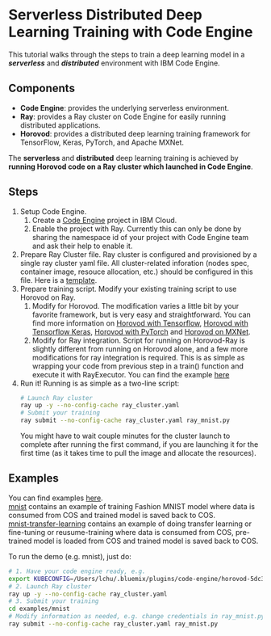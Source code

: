 # Serverless Distributed Deep Learning Training with Code Engine

This tutorial walks through the steps to train a deep learning model in a ***serverless*** and ***distributed*** environment with IBM Code Engine.

## Components

- **Code Engine**: provides the underlying serverless environment.
- **Ray**: provides a Ray cluster on Code Engine for easily running distributed applications.
- **Horovod**: provides a distributed deep learning training framework for TensorFlow, Keras, PyTorch, and Apache MXNet.

The **serverless** and **distributed** deep learning training is achieved by **running Horovod code on a Ray cluster which launched in Code Engine**.

## Steps

1. Setup Code Engine. 
    1. Create a [Code Engine](https://cloud.ibm.com/catalog/services/codeengine) project in IBM Cloud.
    2. Enable the project with Ray. Currently this can only be done by sharing the namespace id of your project with Code Engine team and ask their help to enable it.
2. Prepare Ray Cluster file. Ray cluster is configured and provisioned by a single ray cluster yaml file. All cluster-related inforation (nodes spec, container image, resouce allocation, etc.) should be configured in this file. Here is a [template](examples/mnist/ray_cluster.yaml).
3. Prepare training script. Modify your existing training script to use Horovod on Ray.
    1. Modify for Horovod. The modification varies a little bit by your favorite framework, but is very easy and straightforward. You can find more information on [Horovod with Tensorflow](https://horovod.readthedocs.io/en/stable/tensorflow.html), [Horovod with Tensorflow Keras](https://horovod.readthedocs.io/en/stable/keras.html), [Horovod with PyTorch](https://horovod.readthedocs.io/en/stable/pytorch.html) and [Horovod on MXNet](https://horovod.readthedocs.io/en/stable/mxnet.html).
    2. Modify for Ray integration. Script for running on Horovod-Ray is slightly different from running on Horovod alone, and a few more modifications for ray integration is required. This is as simple as wrapping your code from previous step in a train() function and execute it with RayExecutor. You can find the example [here](examples/mnist/ray_mnist.py)
4. Run it! Running is as simple as a two-line script:
    ```bash
    # Launch Ray cluster
    ray up -y --no-config-cache ray_cluster.yaml 
    # Submit your training
    ray submit --no-config-cache ray_cluster.yaml ray_mnist.py
    ```
    You might have to wait couple minutes for the cluster launch to complete after running the first command, if you are launching it for the first time (as it takes time to pull the image and allocate the resources).
    
## Examples
You can find examples [here](examples).  
[mnist](examples/mnist) contains an example of training Fashion MNIST model where data is consumed from COS and trained model is saved back to COS.  
[mnist-transfer-learning](examples/mnist-transfer-learning) contains an example of doing transfer learning or fine-tuning or reusume-training where data is consumed from COS, pre-trained model is loaded from COS and trained model is saved back to COS.

To run the demo (e.g. mnist), just do:
```bash
# 1. Have your code engine ready, e.g. 
export KUBECONFIG=/Users/lchu/.bluemix/plugins/code-engine/horovod-5dc3ff50-23e7-46be-92b2-e2de2da9bd71.yaml
# 2. Launch Ray cluster
ray up -y --no-config-cache ray_cluster.yaml 
# 3. Submit your training
cd examples/mnist
# Modify information as needed, e.g. change credentials in ray_mnist.py, change resouce allocation in ray_cluster.yaml, etc.
ray submit --no-config-cache ray_cluster.yaml ray_mnist.py
```
